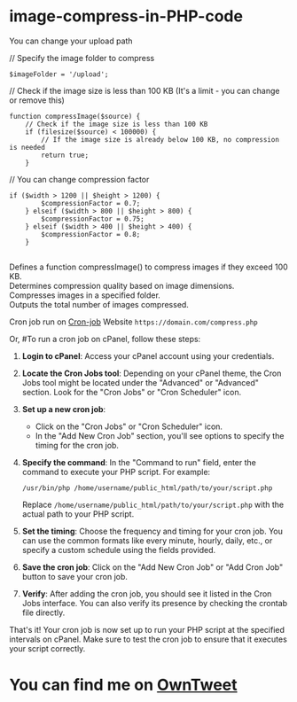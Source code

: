 # image-compress-in-PHP-code
You can change your upload path

// Specify the image folder to compress
```
$imageFolder = '/upload';
```
// Check if the image size is less than 100 KB (It's a limit - you can change or remove this)
```
function compressImage($source) {
    // Check if the image size is less than 100 KB
    if (filesize($source) < 100000) {
        // If the image size is already below 100 KB, no compression is needed
        return true;
    }
```
// You can change compression factor
```
if ($width > 1200 || $height > 1200) {
        $compressionFactor = 0.7;
    } elseif ($width > 800 || $height > 800) {
        $compressionFactor = 0.75;
    } elseif ($width > 400 || $height > 400) {
        $compressionFactor = 0.8;
    }
```
##
Defines a function compressImage() to compress images if they exceed 100 KB.<br>
Determines compression quality based on image dimensions.<br>
Compresses images in a specified folder.<br>
Outputs the total number of images compressed.

Cron job run on [Cron-job](https://console.cron-job.org)
 Website 
``` https://domain.com/compress.php ```

Or,
#To run a cron job on cPanel, follow these steps:

1. **Login to cPanel**: Access your cPanel account using your credentials.

2. **Locate the Cron Jobs tool**: Depending on your cPanel theme, the Cron Jobs tool might be located under the "Advanced" or "Advanced" section. Look for the "Cron Jobs" or "Cron Scheduler" icon.

3. **Set up a new cron job**:
   - Click on the "Cron Jobs" or "Cron Scheduler" icon.
   - In the "Add New Cron Job" section, you'll see options to specify the timing for the cron job.

4. **Specify the command**: In the "Command to run" field, enter the command to execute your PHP script. For example:

   ```
   /usr/bin/php /home/username/public_html/path/to/your/script.php
   ```

   Replace `/home/username/public_html/path/to/your/script.php` with the actual path to your PHP script.

5. **Set the timing**: Choose the frequency and timing for your cron job. You can use the common formats like every minute, hourly, daily, etc., or specify a custom schedule using the fields provided.

6. **Save the cron job**: Click on the "Add New Cron Job" or "Add Cron Job" button to save your cron job.

7. **Verify**: After adding the cron job, you should see it listed in the Cron Jobs interface. You can also verify its presence by checking the crontab file directly.

That's it! Your cron job is now set up to run your PHP script at the specified intervals on cPanel. Make sure to test the cron job to ensure that it executes your script correctly.

# You can find me on [OwnTweet](https://owntweet.com/mkjuel)
